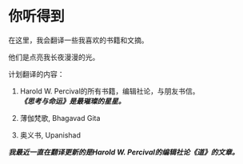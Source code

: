 # 你听得到

在这里，我会翻译一些我喜欢的书籍和文摘。

他们是点亮我长夜漫漫的光。

计划翻译的内容：

1. Harold W. Percival的所有书籍，编辑社论，与朋友书信。<br/>
***《思考与命运》是最璀璨的星星。***

2. 薄伽梵歌, Bhagavad Gita

3. 奥义书, Upanishad







***_我最近一直在翻译更新的是Harold W. Percival的编辑社论《道》的文章。_***



